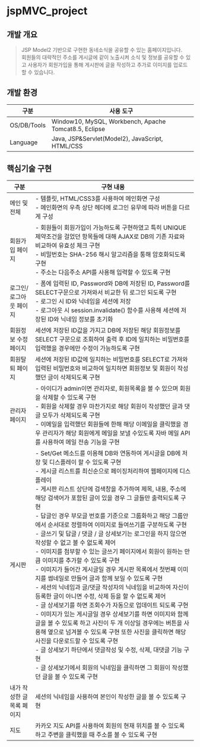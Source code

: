 # jspMVC_project
## 개발 개요
> JSP Model2 기반으로 구현한 동네소식을 공유할 수 있는 홈페이지입니다.  
> 회원들의 대략적인 주소를 게시글에 같이 노출시켜 소식 및 정보를 공유할 수 있고 사용자가 회원가입을 통해 게시판에 글을 작성하고 추가로 이미지를 업로드 할 수 있습니다.
## 개발 환경
구분|사용 도구
---|---
OS/DB/Tools|Window10, MySQL, Workbench, Apache Tomcat8.5, Eclipse
Language|Java, JSP&Servlet(Model2), JavaScript, HTML/CSS
## 핵심기술 구현
구분|구현 내용
---|---
메인 및 전체 |- 템플릿, HTML/CSS3를 사용하여 메인화면 구성<br>- 메인화면의 우측 상단 헤더에 로그인 유무에 따라 버튼을 다르게 구성
회원가입 페이지 | - 회원들이 회원가입이 가능하도록 구현하였고 특히 UNIQUE 제약조건을 걸었던 항목들에 대해 AJAX로 DB의 기존 자료와 비교하여 유효성 체크 구현<br>- 비밀번호는 SHA-256 해시 알고리즘을 통해 암호화되도록 구현<br>- 주소는 다음주소 API를 사용해 입력할 수 있도록 구현
로그인/로그아웃 페이지 | - 폼에 입력된 ID, Password와 DB에 저장된 ID, Password를 SELECT구문으로 가져와서 비교한 뒤 로그인 되도록 구현<br>- 로그인 시 ID와 닉네임을 세션에 저장<br>- 로그아웃 시 session.invalidate() 함수를 사용해 세션에 저장된 ID와 닉네임 정보를 초기화
회원정보 수정 페이지 | 세션에 저장된 ID값을 가지고 DB에 저장된 해당 회원정보를 SELECT 구문으로 조회하여 출력 후 ID에 일치하는 비밀번호를 입력했을 경우에만 수정이 가능하도록 구현
회원탈퇴 페이지 | 세션에 저장된 ID값에 일치하는 비밀번호를 SELECT로 가져와 입력된 비밀번호와 비교하여 일치하면 회원정보 및 회원이 작성했던 글이 삭제되도록 구현
관리자 페이지 | - 아이디가 admin이면 관리자로, 회원목록을 볼 수 있으며 회원을 삭제할 수 있도록 구현<br>- 회원을 삭제할 경우 마찬가지로 해당 회원이 작성했던 글과 댓글 모두가 삭제되도록 구현<br>- 이메일을 입력했던 회원들에 한해 해당 이메일을 클릭했을 경우 관리자가 해당 회원에게 메일을 보낼 수있도록 자바 메일 API를 사용하여 메일 전송 기능을 구현
게시판 | - Set/Get 메소드를 이용해 DB와 연동하여 게시글을 DB에 저장 및 디스플레이 할 수 있도록 구현<br>- 게시글 리스트를 최신순으로 페이징처리하여 웹페이지에 디스플레이<br>- 게시판 리스트 상단에 검색창을 추가하여 제목, 내용, 주소에 해당 검색어가 포함된 글이 있을 경우 그 글들만 출력되도록 구현<br>- 답글인 경우 부모글 번호를 기준으로 그룹화하고 해당 그룹안에서 순서대로 정렬하여 이미지로 들여쓰기를 구분하도록 구현<br>- 글쓰기 및 답글 / 댓글 / 글 상세보기는 로그인을 하지 않으면 작성할 수 없고 볼 수 없도록 제어<br>- 이미지를 첨부할 수 있는 글쓰기 페이지에서 회원이 원하는 만큼 이미지를 추가할 수 있도록 구현<br>- 이미지가 들어간 게시글일 경우 게시판 목록에서 첫번째 이미지를 썸네일로 만들어 글과 함께 보일 수 있도록 구현<br>- 세션의 닉네임과 글/댓글 작성자의 닉네임을 비교하여 자신이 등록한 글이 아니면 수정, 삭제 등을 할 수 없도록 제어<br>- 글 상세보기를 하면 조회수가 자동으로 업데이트 되도록 구현<br>- 이미지가 있는 게시글일 경우 상세보기를 하면 이미지와 함께 글을 볼 수 있도록 하고 사진이 두 개 이상일 경우에는 버튼을 사용해 옆으로 넘겨볼 수 있도록 구현 또한 사진을 클릭하면 해당 사진을 다운로드할 수 있도록 구현<br>- 글 상세보기 하단에서 댓글작성 및 수정, 삭제, 대댓글 기능 구현<br>- 글 상세보기에서 회원의 닉네임을 클릭하면 그 회원이 작성했던 글을 볼 수 있도록 구현
내가 작성한 글목록 페이지 | 세션의 닉네임을 사용하여 본인이 작성한 글을 볼 수 있도록 구현
지도 | 카카오 지도 API를 사용하여 회원의 현재 위치를 볼 수 있도록 하고 주변을 클릭했을 때 주소를 볼 수 있도록 구현

